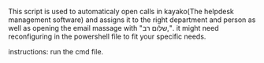 This script is used to automaticaly open calls in kayako(The helpdesk management software) and assigns it to the right department and person as well as opening the email massage with "שלום רב,".
it might need reconfiguring in the powershell file to fit your specific needs.

instructions:
run the cmd file.
